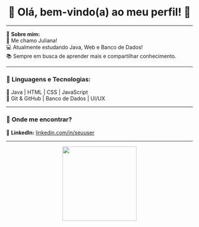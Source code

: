 <h1 align="center"> 🌸 Olá, bem-vindo(a) ao meu perfil! 🌸 </h1>

---

💖 **Sobre mim:**  
🌸 Me chamo Juliana!  
💻 Atualmente estudando Java, Web e Banco de Dados!  
📚 Sempre em busca de aprender mais e compartilhar conhecimento.  

---

### 🌺 **Linguagens e Tecnologias:**  
🌷 Java | HTML | CSS | JavaScript  
🌷 Git & GitHub | Banco de Dados | UI/UX  

---

### 🎀 **Onde me encontrar?**  
📌 **LinkedIn:** [linkedin.com/in/seuuser](https://linkedin.com/in/seuuser)  

---

<p align="center">
<img src="https://raw.githubusercontent.com/JulianaFurlan/JulianaFurlan/main/Imagem do WhatsApp de 2025-03-23 à(s) 18.53.17_a7d0feba.jpg" width="200px">
</p>



